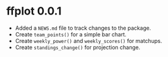 # ffplot 0.0.1

* Added a `NEWS.md` file to track changes to the package.
* Create `team_points()` for a simple bar chart.
* Create `weekly_power()` and `weekly_scores()` for matchups.
* Create `standings_change()` for projection change.
